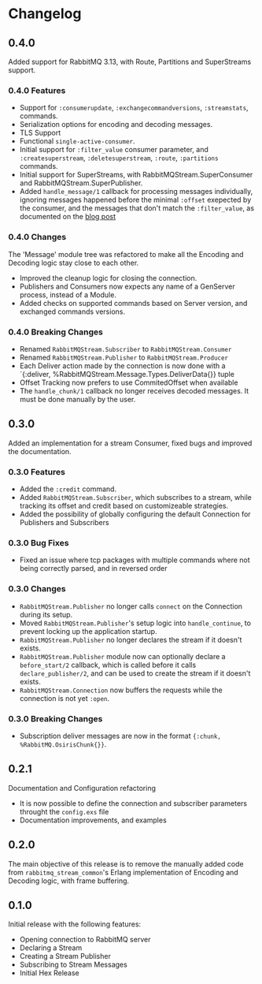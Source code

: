 # Changelog

## 0.4.0

Added support for RabbitMQ 3.13, with Route, Partitions and SuperStreams support.

### 0.4.0 Features

- Support for `:consumerupdate`, `:exchangecommandversions`, `:streamstats`,  commands.
- Serialization options for encoding and decoding messages.
- TLS Support
- Functional `single-active-consumer`.
- Initial support for `:filter_value` consumer parameter, and `:createsuperstream`, `:deletesuperstream`, `:route`, `:partitions` commands.
- Initial support for SuperStreams, with RabbitMQStream.SuperConsumer and RabbitMQStream.SuperPublisher.
- Added `handle_message/1` callback for processing messages individually, ignoring messages happened before the minimal `:offset` exepected by the consumer, and the messages that don't match the `:filter_value`, as documented on the [blog post](https://blog.rabbitmq.com/posts/2023/10/stream-filtering/#on-the-consumer-side)

### 0.4.0 Changes

The 'Message' module tree was refactored to make all the Encoding and Decoding logic stay close to each other.

- Improved the cleanup logic for closing the connection.
- Publishers and Consumers now expects any name of a GenServer process, instead of a Module.
- Added checks on supported commands based on Server version, and exchanged commands versions.

### 0.4.0 Breaking Changes

- Renamed `RabbitMQStream.Subscriber` to `RabbitMQStream.Consumer`
- Renamed `RabbitMQStream.Publisher` to `RabbitMQStream.Producer`
- Each Deliver action made by the connection is now done with a `{:deliver, %RabbitMQStream.Message.Types.DeliverData{}} tuple
- Offset Tracking now prefers to use CommitedOffset when available
- The `handle_chunk/1` callback no longer receives decoded messages. It must be done manually by the user.

## 0.3.0

Added an implementation for a stream Consumer, fixed bugs and improved the documentation.

### 0.3.0 Features

- Added the `:credit` command.
- Added `RabbitMQStream.Subscriber`, which subscribes to a stream, while tracking its offset and credit based on customizeable strategies.
- Added the possibility of globally configuring the default Connection for Publishers and Subscribers

### 0.3.0 Bug Fixes

- Fixed an issue where tcp packages with multiple commands where not being correctly parsed, and in reversed order

### 0.3.0 Changes

- `RabbitMQStream.Publisher` no longer calls `connect` on the Connection during its setup.
- Moved `RabbitMQStream.Publisher`'s setup logic into `handle_continue`, to prevent locking up the application startup.
- `RabbitMQStream.Publisher` no longer declares the stream if it doesn't exists.
- `RabbitMQStream.Publisher` module now can optionally declare a `before_start/2` callback, which is called before it calls `declare_publisher/2`, and can be used to create the stream if it doesn't exists.
- `RabbitMQStream.Connection` now buffers the requests while the connection is not yet `:open`.

### 0.3.0 Breaking Changes

- Subscription deliver messages are now in the format `{:chunk, %RabbitMQ.OsirisChunk{}}`.

## 0.2.1

Documentation and Configuration refactoring

- It is now possible to define the connection and subscriber parameters throught the `config.exs` file
- Documentation improvements, and examples

## 0.2.0

The main objective of this release is to remove the manually added code from `rabbitmq_stream_common`'s Erlang implementation of Encoding and Decoding logic, with frame buffering.

## 0.1.0

Initial release with the following features:

- Opening connection to RabbitMQ server
- Declaring a Stream
- Creating a Stream Publisher
- Subscribing to Stream Messages
- Initial Hex Release
